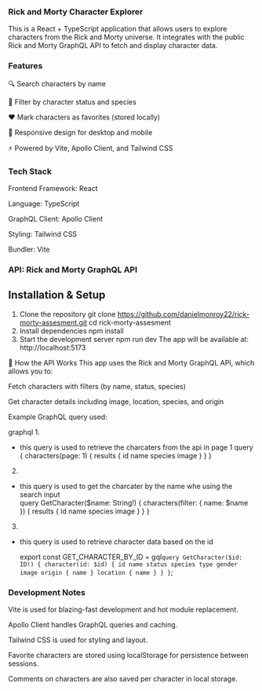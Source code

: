 ### Rick and Morty Character Explorer

This is a React + TypeScript application that allows users to explore characters from the Rick and Morty universe. It integrates with the public Rick and Morty GraphQL API to fetch and display character data.

### Features
🔍 Search characters by name

🎯 Filter by character status and species

❤️ Mark characters as favorites (stored locally)

📱 Responsive design for desktop and mobile

⚡ Powered by Vite, Apollo Client, and Tailwind CSS

### Tech Stack
Frontend Framework: React

Language: TypeScript

GraphQL Client: Apollo Client

Styling: Tailwind CSS

Bundler: Vite

### API: Rick and Morty GraphQL API

## Installation & Setup
1. Clone the repository
git clone https://github.com/danielmonroy22/rick-morty-assesment.git
cd rick-morty-assesment
2. Install dependencies
npm install
3. Start the development server
npm run dev
The app will be available at: http://localhost:5173

📡 How the API Works
This app uses the Rick and Morty GraphQL API, which allows you to:

Fetch characters with filters (by name, status, species)

Get character details including image, location, species, and origin

Example GraphQL query used:

graphql
1. 
- this query is used to retrieve the charcaters from the api in page 1
query {
    characters(page: 1) {
      results {
        id
        name
        species
        image
      }
    }
  }
2. 
- this query is used to get the charcater by the name whe using the search input  
 query GetCharacter($name: String!) {
    characters(filter: { name: $name }) {
      results {
        id
        name
        species
        image
      }
    }
  }
3. 
- this query is used to retrieve character data based on the id

  export const GET_CHARACTER_BY_ID = gql`
  query GetCharacter($id: ID!) {
    character(id: $id) {
      id
      name
      status
      species
      type
      gender
      image
      origin {
        name
      }
      location {
        name
      }
    }
  }
`;


### Development Notes
Vite is used for blazing-fast development and hot module replacement.

Apollo Client handles GraphQL queries and caching.

Tailwind CSS is used for styling and layout.

Favorite characters are stored using localStorage for persistence between sessions.

Comments on characters are also saved per character in local storage.
